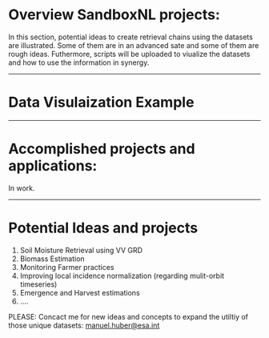 # Overview SandboxNL projects:

In this section, potential ideas to create retrieval chains using the datasets are illustrated. Some of them are in an advanced sate and some of them are rough ideas. Futhermore, scripts will be uploaded to viualize the datasets and how to use the information in synergy. 

---------------------------------------------------------------

# Data Visulaization Example



---------------------------------------------------------------

# Accomplished projects and applications:

In work.

---------------------------------------------------------------

# Potential Ideas and projects

1) Soil Moisture Retrieval using VV GRD 
2) Biomass Estimation 
3) Monitoring Farmer practices
4) Improving local incidence normalization (regarding mulit-orbit timeseries)
5) Emergence and Harvest estimations
6) ....

PLEASE: Concact me for new ideas and concepts to expand the utiltiy of those unique datasets: manuel.huber@esa.int
